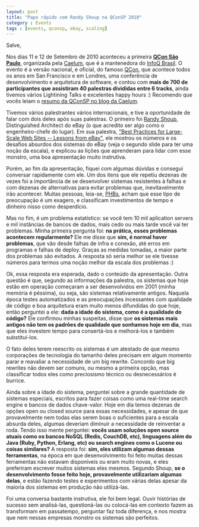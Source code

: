 ```yaml
---
layout: post
title: "Papo rápido com Randy Shoup na QConSP 2010"
category : Events
tags : [events, qconsp, ebay, scaling]
---
```

Salve,

Nos dias 11 e 12 de Setembro de 2010 aconteceu a primeira **[QCon São Paulo](http://www.qconsp.com/)**, organizada pela [Caelum](http://www.caelum.com.br/), que é a mantenedora do [InfoQ Brasil](http://www.infoq.com.br). O evento é a versão nacional, e oficial, do famoso [QCon](http://qcon.infoq.com/), que acontece todos os anos em San Francisco e em Londres, uma conferência de desenvolvimento e arquitetura de software, e contou com **mais de 700 de participantes que assistiram 40 palestras divididas entre 6 tracks**, ainda tivemos vários Lightining Talks e excelentes happy hours :) Recomendo que vocês leiam o [resumo da QConSP no blog da Caelum](http://blog.caelum.com.br/2010/09/17/qconsp-2010-como-foi-o-principal-evento-de-arquitetos-e-desenvolvedores-no-brasil/).

Tivemos vários palestrantes vários internacionais, e tive a oportunidade de falar com dois deles após suas palestras. O primeiro foi [Randy Shoup](http://www.linkedin.com/pub/randy-shoup/0/6a0/5a9), Distinguished Architect do eBay (o que acredito ser algo como o engenheiro-chefe do lugar). Em sua palestra, ["Best Practices for Large-Scale Web Sites -- Lessons from eBay"](http://www.slideshare.net/RandyShoup/more-best-practices-for-largescale-websites-lessons-from-ebay), ele mostrou os números e os desafios absurdos dos sistemas do eBay (veja o segundo slide para ter uma noção da escala), e explicou as lições que aprenderam para lidar com esse monstro, uma boa apresentação muito instrutiva.

Porém, ao fim da apresentação, fiquei com algumas dúvidas e consegui conversar rapidamente com ele. Um dos itens que ele repetiu dezenas de vezes foi a importância de se desenvolver sistemas resistentes à falhas e com dezenas de alternativas para evitar problemas que, inevitavelmente irão acontecer. Muitas pessoas, leia-se, [PHBs](http://en.wikipedia.org/wiki/Pointy-haired_Boss), acham que esse tipo de preocupação é um exagero, e classificam investimentos de tempo e dinheiro nisso como desperdício.

Mas no fim, é um problema estatístico: se você tem 10 mil aplication servers e mil instâncias de bancos de dados, mais cedo ou mais tarde você vai ter problemas. Minha primeira pergunta foi: **na prática, esses problemas acontecem regularmente?** Ele me disse que **sim, é normal haver problemas**, que vão desde falhas de infra e conexão, até erros em programas e falhas de deploy. Graças as medidas tomadas, a maior parte dos problemas são evitados. A resposta só seria melhor se ele tivesse números para termos uma noção melhor da escala dos problemas :)

Ok, essa resposta era esperada, dado o conteúdo da apresentação. Outra questão é que, segundo as informações da palestra, os sistemas que hoje estão em operação começaram a ser desenvolvidos em 2001 (minha memória é péssima), ou seja, são sistemas relativamente antigos. Naquela época testes automatizados e as preocupações incessantes com qualidade de código e boa arquitetura eram muito menos difundidas do que hoje, então perguntei a ele: **dada a idade do sistema, como é a qualidade do código?** Ele confirmou minhas suspeitas, disse que **os sistemas mais antigos não tem os padrões de qualidade que sonhamos hoje em dia**, mas que eles investem tempo para consertá-los e melhorá-los e também substituí-los.

O fato deles terem reescrito os sistemas é um atestado de que mesmo corporações de tecnologia do tamanho deles precisam em algum momento parar e reavaliar a necessidade de um big rewrite. Concordo que big rewrites não devem ser comuns, ou mesmo a primeira opção, mas classificar todos eles como preciosismo técnico ou desnecessários é burrice.

Ainda sobre a idade do sistema, perguntei sobre a grande quantidade de sistemas especiais, escritos para fazer coisas como uma real-time search engine e bancos de dados chave-valor. Hoje em dia temos dezenas de opções open ou closed source para essas necessidades, e apesar de que provavelmente nem todas elas serem boas o suficientes para a escala absurda deles, algumas deveriam diminuir a necessidade de reinventar a roda. Tendo isso mente perguntei: **vocês usam soluções open source atuais como os bancos NoSQL (Redis, CouchDB, etc), linguagens além do Java (Ruby, Python, Erlang, etc) ou search engines como o Lucene ou coisas similares?** A resposta foi: **sim, eles utilizam algumas dessas ferramentas**, na época em que desenvolvimento foi feito muitas dessas ferramentas não estavam disponíveis ou eram muito novas, e eles preferiram escrever muitos sistemas eles mesmos. Segundo Shoup, **se o desenvolvimento fosse feito hoje, provavelmente utilizariam algumas delas**, e estão fazendo testes e experimentos com várias delas apesar da maioria dos sistemas em produção não utilizá-las.

Foi uma conversa bastante instrutiva, ele foi bem legal. Ouvir histórias de sucesso sem analisá-las, questioná-las ou colocá-las em contexto fazem as transformam em passatempo, perguntar faz toda diferença, e nos mostra que nem nessas empresas monstro os sistemas são perfeitos.